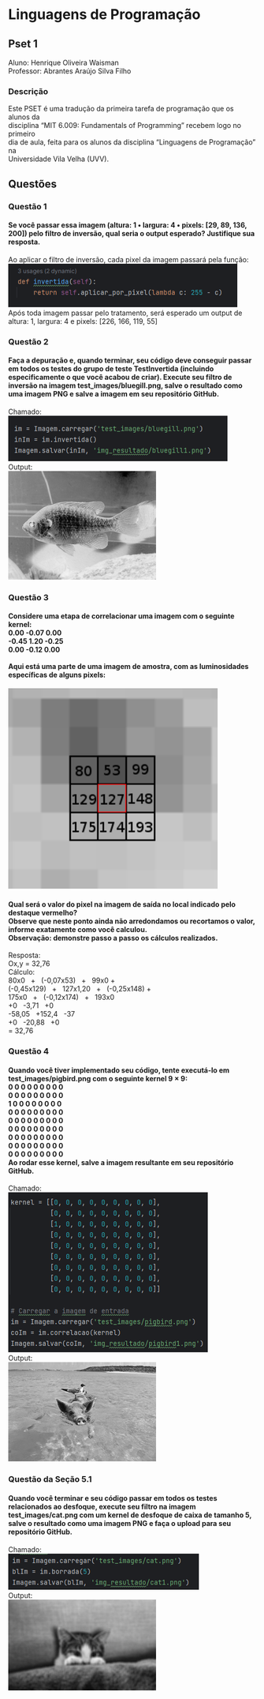 # Linguagens de Programação
## Pset 1
Aluno: Henrique Oliveira Waisman </br>
Professor: Abrantes Araújo Silva Filho
### Descrição
Este PSET é uma tradução da primeira tarefa de programação que os alunos da </br>
disciplina “MIT 6.009: Fundamentals of Programming” recebem logo no primeiro </br>
dia de aula, feita para os alunos da disciplina “Linguagens de Programação” na </br>
Universidade Vila Velha (UVV). </br>
## Questões
### Questão 1
#### Se você passar essa imagem (altura: 1 • largura: 4 • pixels: [29, 89, 136, 200]) pelo filtro de inversão, qual seria o output esperado? Justifique sua resposta. </br>
Ao aplicar o filtro de inversão, cada pixel da imagem passará pela função:  </br>
![image_invertida](https://github.com/henriquewaisman/uvv_lp_1_cc3m/blob/main/img_readme/invertida.png) </br>
Após toda imagem passar pelo tratamento, será esperado um output de altura: 1, largura: 4 e pixels: [226, 166, 119, 55]  </br>
### Questão 2
#### Faça a depuração e, quando terminar, seu código deve conseguir passar em todos os testes do grupo de teste TestInvertida (incluindo especificamente o que você acabou de criar). Execute seu filtro de inversão na imagem test_images/bluegill.png, salve o resultado como uma imagem PNG e salve a imagem em seu repositório GitHub.
Chamado: </br>
![call3](https://github.com/henriquewaisman/uvv_lp_1_cc3m/blob/main/img_readme/call3.png) </br>
Output:  </br>
![image_bluegill](https://github.com/henriquewaisman/uvv_lp_1_cc3m/blob/main/img_resultado/bluegill1.png) </br>
### Questão 3
#### Considere uma etapa de correlacionar uma imagem com o seguinte kernel: </br> 0.00 -0.07 0.00 </br> -0.45 1.20 -0.25 </br> 0.00 -0.12 0.00 </br></br> Aqui está uma parte de uma imagem de amostra, com as luminosidades específicas de alguns pixels:
![image_questao3](https://github.com/henriquewaisman/uvv_lp_1_cc3m/blob/main/img_readme/questao3.png)</br>
#### Qual será o valor do pixel na imagem de saída no local indicado pelo destaque vermelho? </br> Observe que neste ponto ainda não arredondamos ou recortamos o valor, informe exatamente como você calculou. </br> Observação: demonstre passo a passo os cálculos realizados.
Resposta: </br>
Ox,y = 32,76 </br>
Cálculo: </br>
80x0 &nbsp;         +	&nbsp; (-0,07x53) &nbsp;   + &nbsp; 99x0 + </br>
(-0,45x129) &nbsp;	+	&nbsp; 127x1,20 &nbsp;     + &nbsp; (-0,25x148) + </br>
175x0 &nbsp;        +	&nbsp; (-0,12x174) &nbsp;  + &nbsp; 193x0 </br>
+0		  &nbsp;    -3,71		&nbsp;  +0 </br>
-58,05	&nbsp;	  +152,4	&nbsp;	-37 </br>
+0		  &nbsp;    -20,88  &nbsp;  +0 </br>
= 32,76 </br>
### Questão 4
####  Quando você tiver implementado seu código, tente executá-lo em test_images/pigbird.png com o seguinte kernel 9 × 9: </br> 0 0 0 0 0 0 0 0 0 </br> 0 0 0 0 0 0 0 0 0 </br> 1 0 0 0 0 0 0 0 0 </br> 0 0 0 0 0 0 0 0 0 </br> 0 0 0 0 0 0 0 0 0 </br> 0 0 0 0 0 0 0 0 0 </br> 0 0 0 0 0 0 0 0 0 </br> 0 0 0 0 0 0 0 0 0 </br> 0 0 0 0 0 0 0 0 0 </br> Ao rodar esse kernel, salve a imagem resultante em seu repositório GitHub. </br>
Chamado:</br> 
![call5](https://github.com/henriquewaisman/uvv_lp_1_cc3m/blob/main/img_readme/call5.png)</br> 
Output:</br> 
![pigbird](https://github.com/henriquewaisman/uvv_lp_1_cc3m/blob/main/img_resultado/pigbird1.png)</br> 
### Questão da Seção 5.1
#### Quando você terminar e seu código passar em todos os testes relacionados ao desfoque, execute seu filtro na imagem test_images/cat.png com um kernel de desfoque de caixa de tamanho 5, salve o resultado como uma imagem PNG e faça o upload para seu repositório GitHub.
Chamado: </br>
![call5.1](https://github.com/henriquewaisman/uvv_lp_1_cc3m/blob/main/img_readme/call51.png) </br>
Output: </br>
![cat1](https://github.com/henriquewaisman/uvv_lp_1_cc3m/blob/main/img_resultado/cat1.png) </br>
